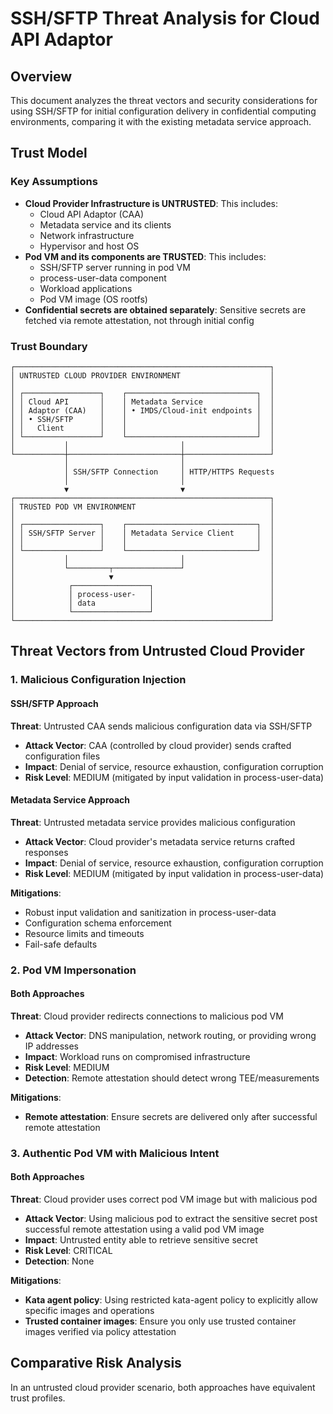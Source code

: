 # SSH/SFTP Threat Analysis for Cloud API Adaptor

## Overview

This document analyzes the threat vectors and security considerations for using SSH/SFTP for initial configuration delivery in confidential computing environments, comparing it with the existing metadata service approach.

## Trust Model

### Key Assumptions

- **Cloud Provider Infrastructure is UNTRUSTED**: This includes:
  - Cloud API Adaptor (CAA)
  - Metadata service and its clients
  - Network infrastructure
  - Hypervisor and host OS
- **Pod VM and its components are TRUSTED**: This includes:
  - SSH/SFTP server running in pod VM
  - process-user-data component
  - Workload applications
  - Pod VM image (OS rootfs)
- **Confidential secrets are obtained separately**: Sensitive secrets are fetched via remote attestation, not through initial config

### Trust Boundary

```text
┌─────────────────────────────────────────────────────────┐
│ UNTRUSTED CLOUD PROVIDER ENVIRONMENT                    │
│                                                         │
│ ┌─────────────────┐    ┌─────────────────────────────┐  │
│ │ Cloud API       │    │ Metadata Service            │  │
│ │ Adaptor (CAA)   │    │ • IMDS/Cloud-init endpoints │  │
│ │ • SSH/SFTP      │    │                             │  │
│ │   Client        │    │                             │  │
│ └─────────────────┘    └─────────────────────────────┘  │
│           │                         │                   │
└───────────┼─────────────────────────┼───────────────────┘
            │                         │
            │ SSH/SFTP Connection     │ HTTP/HTTPS Requests
            │                         │
            ▼                         ▼
┌─────────────────────────────────────────────────────────┐
│ TRUSTED POD VM ENVIRONMENT                              │
│                                                         │
│ ┌─────────────────┐    ┌─────────────────────────────┐  │
│ │ SSH/SFTP Server │    │ Metadata Service Client     │  │
│ │                 │    │                             │  │
│ └─────────────────┘    └─────────────────────────────┘  │
│           │                         │                   │
│           └─────────┬───────────────┘                   │
│                     ▼                                   │
│            ┌─────────────────┐                          │
│            │ process-user-   │                          │
│            │ data            │                          │
│            └─────────────────┘                          │
└─────────────────────────────────────────────────────────┘
```

## Threat Vectors from Untrusted Cloud Provider

### 1. Malicious Configuration Injection

#### SSH/SFTP Approach

**Threat**: Untrusted CAA sends malicious configuration data via SSH/SFTP

- **Attack Vector**: CAA (controlled by cloud provider) sends crafted configuration files
- **Impact**: Denial of service, resource exhaustion, configuration corruption
- **Risk Level**: MEDIUM (mitigated by input validation in process-user-data)

#### Metadata Service Approach

**Threat**: Untrusted metadata service provides malicious configuration

- **Attack Vector**: Cloud provider's metadata service returns crafted responses
- **Impact**: Denial of service, resource exhaustion, configuration corruption  
- **Risk Level**: MEDIUM (mitigated by input validation in process-user-data)

**Mitigations**:

- Robust input validation and sanitization in process-user-data
- Configuration schema enforcement
- Resource limits and timeouts
- Fail-safe defaults

### 2. Pod VM Impersonation

#### Both Approaches

**Threat**: Cloud provider redirects connections to malicious pod VM

- **Attack Vector**: DNS manipulation, network routing, or providing wrong IP addresses
- **Impact**: Workload runs on compromised infrastructure
- **Risk Level**: MEDIUM
- **Detection**: Remote attestation should detect wrong TEE/measurements

**Mitigations**:

- **Remote attestation**: Ensure secrets are delivered only after successful remote attestation

### 3. Authentic Pod VM with Malicious Intent

#### Both Approaches

**Threat**: Cloud provider uses correct pod VM image but with malicious pod

- **Attack Vector**: Using malicious pod to extract the sensitive secret post successful remote attestation using a valid pod VM image  
- **Impact**: Untrusted entity able to retrieve sensitive secret
- **Risk Level**: CRITICAL
- **Detection**: None

**Mitigations**:

- **Kata agent policy**: Using restricted kata-agent policy to explicitly allow specific images and operations
- **Trusted container images**: Ensure you only use trusted container images verified via policy attestation

## Comparative Risk Analysis

In an untrusted cloud provider scenario, both approaches have equivalent trust profiles.